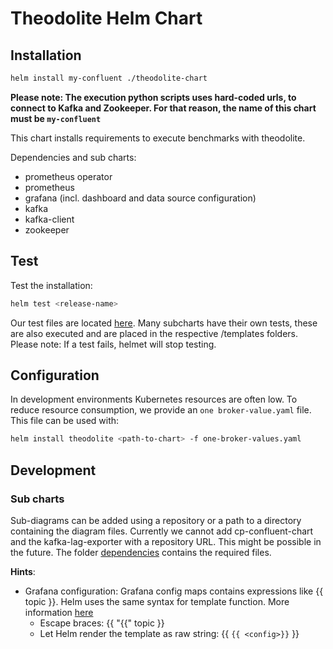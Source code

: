 # Theodolite Helm Chart

## Installation

```sh
helm install my-confluent ./theodolite-chart
```

**Please note: The execution python scripts uses hard-coded urls, to connect to Kafka and Zookeeper. For that reason, the name of this chart must be `my-confluent`**

This chart installs requirements to execute benchmarks with theodolite.

Dependencies and sub charts:

- prometheus operator
- prometheus
- grafana (incl. dashboard and data source configuration)
- kafka
- kafka-client
- zookeeper

## Test

Test the installation:

```sh
helm test <release-name>
```

Our test files are located [here](./theodlote-chart/templates/../../theodolite-chart/templates/tests). Many subcharts have their own tests, these are also executed and are placed in the respective /templates folders. Please note: If a test fails, helmet will stop testing.


## Configuration

In development environments Kubernetes resources are often low.  To reduce resource consumption, we provide an `one broker-value.yaml` file. This file can be used with:

```sh
helm install theodolite <path-to-chart> -f one-broker-values.yaml
```

## Development

### Sub charts

Sub-diagrams can be added using a repository or a path to a directory containing the diagram files. Currently we cannot add cp-confluent-chart and the kafka-lag-exporter with a repository URL. This might be possible in the future. The folder [dependencies](./dependencies) contains the required files.


**Hints**:

- Grafana configuration: Grafana config maps contains expressions like {{ topic }}. Helm uses the same syntax for template function.  More information [here](https://github.com/helm/helm/issues/2798)
  - Escape braces: {{ "{{" topic }}
  - Let Helm render the template as raw string: {{ `{{ <config>}}` }}
  